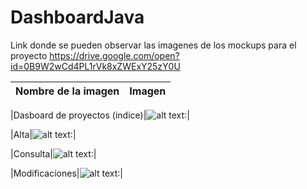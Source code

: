 # DashboardJava
Link donde se pueden observar las imagenes de los mockups para el proyecto
https://drive.google.com/open?id=0B9W2wCd4PL1rVk8xZWExY25zY0U 

|Nombre de la imagen           | Imagen|
|------------------------------|------:|

|Dasboard de proyectos (indice)|![alt text](https://lh5.googleusercontent.com/b4W2K4SvzlCj7SPTthUiYcznneulhxO7oNp9zeUtdCo_msiB8MC-CDvJtEFbiqBUdmmW3pSkPPrTdR0=w1920-h979-rw "Dashboard de proyectos"):|

|Alta|![alt text](https://lh3.googleusercontent.com/toMUZ8RH7rn2KGynMi0cJcJOMt_DkaVTHNJ-pJEFeN5tZnancjo5hocMZeeD0RGdPfHljW84_8X7P-4=w1920-h979-rw "Alta"):|

|Consulta|![alt text](https://lh3.googleusercontent.com/t2tYyWCWHQjwF56aNeUdRvH2Oz93SpUfeqiT9NsSsFaWKTth8L87db3qCtGzD83YMCKfJbO9IdPZsAA=w1920-h979-rw "Consulta"):|

|Modificaciones|![alt text](https://lh3.googleusercontent.com/A3N1_e8I7mQ4J8X3COFu9hl8PllTzRUdJDrmvYO87kJVuYimo-wjKW7V25fiWS8hrwVXq4cu61PjzSk=w1920-h979-rw "Modificaciones"):|







